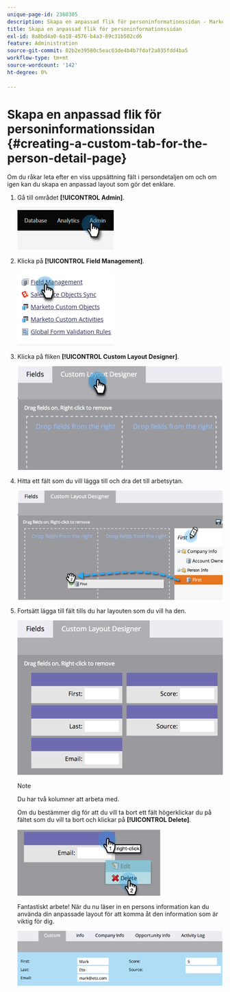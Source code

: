 ```yaml
---
unique-page-id: 2360305
description: Skapa en anpassad flik för personinformationssidan - Marketo Docs - produktdokumentation
title: Skapa en anpassad flik för personinformationssidan
exl-id: 8a8bd4a0-6a18-4576-b4a3-89c31b502cd6
feature: Administration
source-git-commit: 02b2e39580c5eac63de4b4b7fdaf2a835fdd4ba5
workflow-type: tm+mt
source-wordcount: '142'
ht-degree: 0%

---
```


# Skapa en anpassad flik för personinformationssidan {#creating-a-custom-tab-for-the-person-detail-page}

Om du råkar leta efter en viss uppsättning fält i persondetaljen om och om igen kan du skapa en anpassad layout som gör det enklare.

1. Gå till området **[!UICONTROL Admin]**.

   ![](assets/creating-a-custom-tab-for-the-person-detail-page-1.png)

1. Klicka på **[!UICONTROL Field Management]**.

   ![](assets/creating-a-custom-tab-for-the-person-detail-page-2.png)

1. Klicka på fliken **[!UICONTROL Custom Layout Designer]**.

   ![](assets/creating-a-custom-tab-for-the-person-detail-page-3.png)

1. Hitta ett fält som du vill lägga till och dra det till arbetsytan.

   ![](assets/creating-a-custom-tab-for-the-person-detail-page-4.png)

1. Fortsätt lägga till fält tills du har layouten som du vill ha den.

   ![](assets/creating-a-custom-tab-for-the-person-detail-page-5.png)

   >[!NOTE]
   >
   >Du har två kolumner att arbeta med.

   Om du bestämmer dig för att du vill ta bort ett fält högerklickar du på fältet som du vill ta bort och klickar på **[!UICONTROL Delete]**.

   ![](assets/creating-a-custom-tab-for-the-person-detail-page-6.png)

   Fantastiskt arbete! När du nu läser in en persons information kan du använda din anpassade layout för att komma åt den information som är viktig för dig.

   ![](assets/creating-a-custom-tab-for-the-person-detail-page-7.png)
